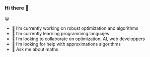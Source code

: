 ### Hi there 👋

😀 

- 🔭 I’m currently working on robust optimization and algorithms
- 🌱 I’m currently learning  programming languajes 
- 👯 I’m looking to collaborate on optimization, AI, web developpers
- 🤔 I’m looking for help with approximations algorithms
- 💬 Ask me about maths






<!--
**AmericoCh/AmericoCh** is a ✨ _special_ ✨ repository because its `README.md` (this file) appears on your GitHub profile.

Here are some ideas to get you started:

- 🔭 I’m currently working on algorithms
- 🌱 I’m currently learning  programming languajes 
- 👯 I’m looking to collaborate on optimizatión, AI, web developpers
- 🤔 I’m looking for help with approximations algorithms
- 💬 Ask me about maths
- 📫 How to reach me: achulluncuy@
- 😄 Pronouns: ...
- ⚡ Fun fact: ...

> [!NOTE]  
> Highlights information that users should take into account, even when skimming.

> [!TIP]
> Optional information to help a user be more successful.

> [!IMPORTANT]  
> Crucial information necessary for users to succeed.

> [!WARNING]  
> Critical content demanding immediate user attention due to potential risks.

> [!CAUTION]
> Negative potential consequences of an action.
-->
